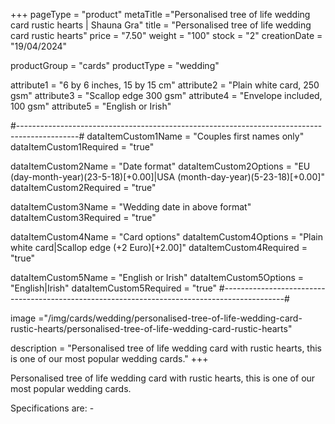 +++
pageType = "product"
metaTitle ="Personalised tree of life wedding card rustic hearts | Shauna Gra"
title = "Personalised tree of life wedding card rustic hearts"
price = "7.50"
weight = "100"
stock = "2"
creationDate = "19/04/2024"

productGroup = "cards"
productType = "wedding"

attribute1 = "6 by 6 inches, 15 by 15 cm" 
attribute2 = "Plain white card, 250 gsm"
attribute3 = "Scallop edge 300 gsm"
attribute4 = "Envelope included, 100 gsm"
attribute5 = "English or Irish"

#---------------------------------------------------------------------------------------------#
dataItemCustom1Name = "Couples first names only"
dataItemCustom1Required = "true"

dataItemCustom2Name = "Date format"
dataItemCustom2Options = "EU (day-month-year)(23-5-18)[+0.00]|USA (month-day-year)(5-23-18)[+0.00]"
dataItemCustom2Required = "true"

dataItemCustom3Name = "Wedding date in above format"
dataItemCustom3Required = "true"

dataItemCustom4Name = "Card options"
dataItemCustom4Options = "Plain white card|Scallop edge (+2 Euro)[+2.00]"
dataItemCustom4Required = "true"

dataItemCustom5Name = "English or Irish"
dataItemCustom5Options = "English|Irish"
dataItemCustom5Required = "true"
#---------------------------------------------------------------------------------------------#

image ="/img/cards/wedding/personalised-tree-of-life-wedding-card-rustic-hearts/personalised-tree-of-life-wedding-card-rustic-hearts"

description = "Personalised tree of life wedding card with rustic hearts, this is one of our most popular wedding cards."
+++

Personalised tree of life wedding card with rustic hearts, this is one of our most popular wedding cards.

Specifications are: -
